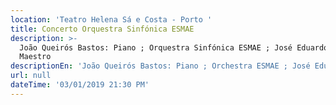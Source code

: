 ```yaml
---
location: 'Teatro Helena Sá e Costa - Porto '
title: Concerto Orquestra Sinfónica ESMAE
description: >-
  João Queirós Bastos: Piano ; Orquestra Sinfónica ESMAE ; José Eduardo Gomes:
  Maestro
descriptionEn: 'João Queirós Bastos: Piano ; Orchestra ESMAE ; José Eduardo Gomes: Conductor '
url: null
dateTime: '03/01/2019 21:30 PM'
---
```


